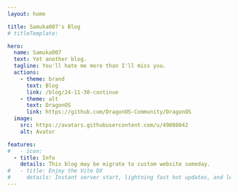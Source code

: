 ```yaml
---
layout: home

title: Samuka007's Blog
# titleTemplate: 

hero:
  name: Samuka007
  text: Yet another blog.
  tagline: You'll hate me more than I'll miss you.
  actions:
    - theme: brand
      text: Blog
      link: /blog/24-11-30-continue
    - theme: alt
      text: DragonOS
      link: https://github.com/DragonOS-Community/DragonOS
  image:
    src: https://avatars.githubusercontent.com/u/49808042
    alt: Avator

features:
#   - icon: 
  - title: Info
    details: This blog may be migrate to custom website someday.
#   - title: Enjoy the Vite DX
#     details: Instant server start, lightning fast hot updates, and leverage Vite ecosystem plugins.
---
```

